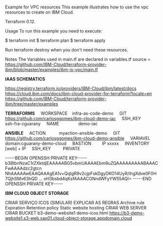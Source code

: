 Example for VPC resources
This example illustrates how to use the vpc resources to create on IBM Cloud.

Terraform 0.12.

Usage
To run this example you need to execute:

$ terraform init
$ terraform plan
$ terraform apply

Run terraform destroy when you don't need these resources.

Notes
The Variables used in main.tf are declared in variables.tf
source = https://github.com/IBM-Cloud/terraform-provider-ibm/blob/master/examples/ibm-is-vpc/main.tf


**IAAS
SCHEMATICS**


https://registry.terraform.io/providers/IBM-Cloud/ibm/latest/docs
https://cloud.ibm.com/docs/ibm-cloud-provider-for-terraform?locale=en
https://github.com/IBM-Cloud/terraform-provider-ibm/tree/master/examples


**TERRAFORMS**
    WORKSPACE    infra-as-code-demo
    GIT                      https://github.com/carlosggomes/ibm-cloud-demo-iac
    SSH_KEY            ssh-fra-cguarany
    NAME                demo-iac

**ANSIBLE**
    ACTION           myaction-ansible-demo
    GIT                   https://github.com/carlosggomes/ibm-cloud-demo-ansible
    VARIAVEL       domain:cguarany-demo-cloud
    BASTION         IP xxxxx
    INVENTORY    [web] + IP
    SSH_KEY          PRIVATE


-----BEGIN OPENSSH PRIVATE KEY-----
b3BlbnNzaC1rZXktdjEAAAAABG5vbmUAAAAEbm9uZQAAAAAAAAABAAACFwAAAAdzc2gtcn
NhAAAAAwEAAQAAAgEA1v+QqlgR9v2cjpFskDgyDKO14UyR/ihgXdve0F0H7QjhSMv63hQD
...
oH3bsbd4qKsfAAAACGNndWFyYW55AQI=
-----END OPENSSH PRIVATE KEY-----




**IBM CLOUD OBJECT STORAGE**


CRIAR SERVIÇO ICOS (SIMULAR)
EXPLICAR AS REGRAS
Archive rule
Expiration
Retention policy
Static website hosting
CRIAR WEB SERVER
CRIAR BUCKET
b3-demo-website1
demo-icos.html
https://b3-demo-website1.s3-web.sao01.cloud-object-storage.appdomain.cloud

